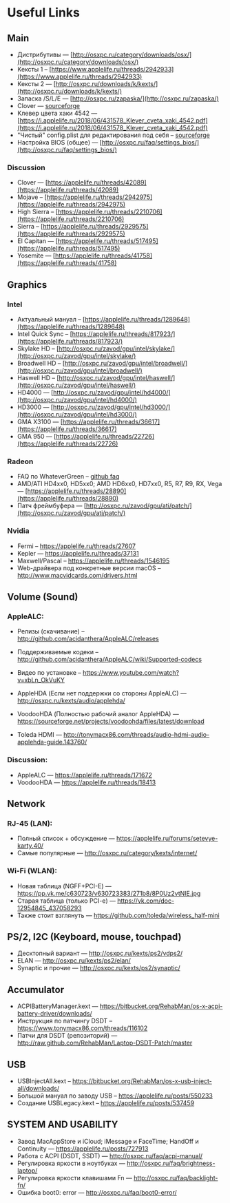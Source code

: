 
# Useful Links
## Main 
* Дистрибутивы — [http://osxpc.ru/category/downloads/osx/](http://osxpc.ru/category/downloads/osx/)
* Кексты 1 – [https://www.applelife.ru/threads/2942933](https://www.applelife.ru/threads/2942933)
* Кексты 2 — [http://osxpc.ru/downloads/k/kexts/](http://osxpc.ru/downloads/k/kexts/)
* Запаска /S/L/E — [http://osxpc.ru/zapaska/](http://osxpc.ru/zapaska/)
* Clover — [sourceforge](https://sourceforge.net/projects/cloverefiboot/files/latest/download)
* Клевер цвета хаки 4542 — [https://i.applelife.ru/2018/06/431578_Klever_cveta_xaki_4542.pdf](https://i.applelife.ru/2018/06/431578_Klever_cveta_xaki_4542.pdf)
* "Чистый" config.plist для редактирования под себя – [sourceforge](https://sourceforge.net/p/cloverefiboot/code/HEAD/tree/CloverPackage/CloverV2/EFI/CLOVER/config-sample.plist) 
* Настройка BIOS (общее) — [http://osxpc.ru/faq/settings_bios/](http://osxpc.ru/faq/settings_bios/)
### Discussion 
* Clover — [https://applelife.ru/threads/42089](https://applelife.ru/threads/42089)
* Mojave – [https://applelife.ru/threads/2942975](https://applelife.ru/threads/2942975)
* High Sierra – [https://applelife.ru/threads/2210706](https://applelife.ru/threads/2210706)
* Sierra – [https://applelife.ru/threads/2929575](https://applelife.ru/threads/2929575)
* El Capitan — [https://applelife.ru/threads/517495](https://applelife.ru/threads/517495)
* Yosemite — [https://applelife.ru/threads/41758](https://applelife.ru/threads/41758)

## Graphics
### Intel
* Актуальный мануал – [https://applelife.ru/threads/1289648](https://applelife.ru/threads/1289648)
* Intel Quick Sync – [https://applelife.ru/threads/817923/](https://applelife.ru/threads/817923/)
* Skylake HD – [http://osxpc.ru/zavod/gpu/intel/skylake/](http://osxpc.ru/zavod/gpu/intel/skylake/)
* Broadwell HD – [http://osxpc.ru/zavod/gpu/intel/broadwell/](http://osxpc.ru/zavod/gpu/intel/broadwell/)
* Haswell HD – [http://osxpc.ru/zavod/gpu/intel/haswell/](http://osxpc.ru/zavod/gpu/intel/haswell/)
* HD4000 — [http://osxpc.ru/zavod/gpu/intel/hd4000/](http://osxpc.ru/zavod/gpu/intel/hd4000/)
* HD3000 — [http://osxpc.ru/zavod/gpu/intel/hd3000/](http://osxpc.ru/zavod/gpu/intel/hd3000/)
* GMA X3100 — [https://applelife.ru/threads/36617](https://applelife.ru/threads/36617)
* GMA 950 — [https://applelife.ru/threads/22726](https://applelife.ru/threads/22726)
### Radeon
* FAQ по WhateverGreen – [github faq](https://github.com/acidanthera/WhateverGreen/blob/master/Manual/FAQ.Radeon.ru.md)
* AMD/ATI HD4xx0, HD5xx0; AMD HD6xx0, HD7xx0, R5, R7, R9, RX, Vega — [https://applelife.ru/threads/28890](https://applelife.ru/threads/28890)
* Патч фреймбуфера — [http://osxpc.ru/zavod/gpu/ati/patch/](http://osxpc.ru/zavod/gpu/ati/patch/)
### Nvidia
* Fermi – https://applelife.ru/threads/27607
* Kepler — https://applelife.ru/threads/37131
* Maxwell/Pascal – https://applelife.ru/threads/1546195
* Web-драйвера под конкретные версии macOS – http://www.macvidcards.com/drivers.html

## Volume (Sound)
### AppleALC:
* Релизы (скачивание) – http://github.com/acidanthera/AppleALC/releases
* Поддерживаемые кодеки – http://github.com/acidanthera/AppleALC/wiki/Supported-codecs
* Видео по установке – https://www.youtube.com/watch?v=xbLn_OkVuKY

* AppleHDA (Если нет поддержки со стороны AppleALC) — http://osxpc.ru/kexts/audio/applehda/
* VoodooHDA (Полностью рабочий аналог AppleHDA) — https://sourceforge.net/projects/voodoohda/files/latest/download
* Toleda HDMI — http://tonymacx86.com/threads/audio-hdmi-audio-applehda-guide.143760/
### Discussion:
* AppleALC — https://applelife.ru/threads/171672
* VoodooHDA — https://applelife.ru/threads/18413

## Network
### RJ-45 (LAN):
* Полный список + обсуждение — https://applelife.ru/forums/setevye-karty.40/
* Самые популярные — http://osxpc.ru/category/kexts/internet/
### Wi-Fi (WLAN):
* Новая таблица (NGFF+PCI-E) — https://pp.vk.me/c630723/v630723383/271b8/8P0Uz2vtNIE.jpg
* Старая таблица (только PCI-e) — https://vk.com/doc-12954845_437058293
* Также стоит взглянуть — https://github.com/toleda/wireless_half-mini

## PS/2, I2C (Keyboard, mouse, touchpad)
* Десктопный вариант — http://osxpc.ru/kexts/ps2/vdps2/
* ELAN — http://osxpc.ru/kexts/ps2/elan/
* Synaptic и прочие — http://osxpc.ru/kexts/ps2/synaptic/

## Accumulator
* ACPIBatteryManager.kext — https://bitbucket.org/RehabMan/os-x-acpi-battery-driver/downloads/
* Инструкция по патчингу DSDT – https://www.tonymacx86.com/threads/116102
* Патчи для DSDT (репозиторий) — http://raw.github.com/RehabMan/Laptop-DSDT-Patch/master

## USB
* USBInjectAll.kext – https://bitbucket.org/RehabMan/os-x-usb-inject-all/downloads/
* Большой мануал по заводу USB – https://applelife.ru/posts/550233
* Создание USBLegacy.kext – https://applelife.ru/posts/537459

## SYSTEM AND USABILITY
* Завод MacAppStore и iCloud; iMessage и FaceTime; HandOff и Continuity — https://applelife.ru/posts/727913
* Работа с ACPI (DSDT, SSDT) — http://osxpc.ru/faq/acpi-manual/
* Регулировка яркости в ноутбуках — http://osxpc.ru/faq/brightness-laptop/
* Регулировка яркости клавишами Fn — http://osxpc.ru/faq/backlight-fn/
* Ошибка boot0: error — http://osxpc.ru/faq/boot0-error/
